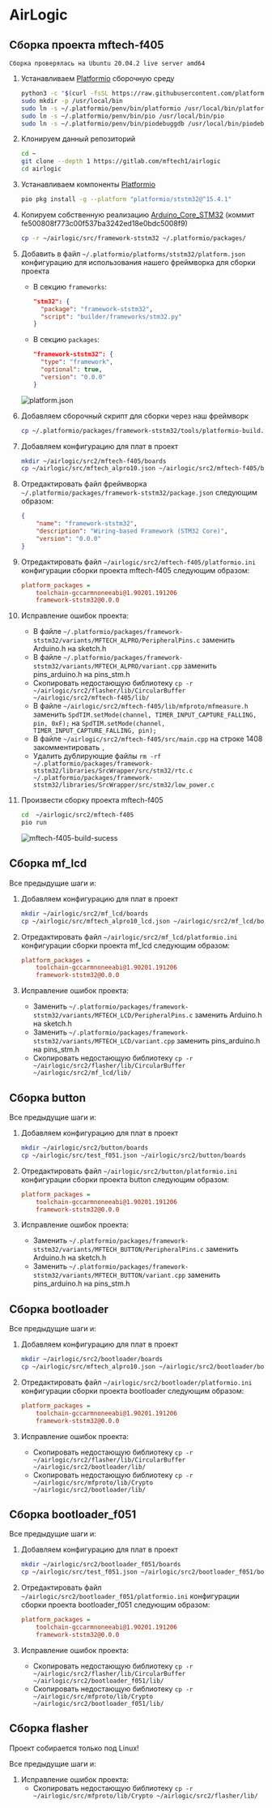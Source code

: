 # AirLogic

## Сборка проекта mftech-f405

`Сборка проверялась на Ubuntu 20.04.2 live server amd64`

1. Устанавливаем [Platformio](https://platformio.org/) сборочную среду
    ``` bash
    python3 -c "$(curl -fsSL https://raw.githubusercontent.com/platformio/platformio/master/scripts/get-platformio.py)"
    sudo mkdir -p /usr/local/bin
    sudo ln -s ~/.platformio/penv/bin/platformio /usr/local/bin/platformio
    sudo ln -s ~/.platformio/penv/bin/pio /usr/local/bin/pio
    sudo ln -s ~/.platformio/penv/bin/piodebuggdb /usr/local/bin/piodebuggdb
    ```

2. Клонируем данный репозиторий
    ``` bash
    cd ~
    git clone --depth 1 https://gitlab.com/mftech1/airlogic 
    cd airlogic
    ```

3. Устанавливаем компоненты [Platformio](https://platformio.org/)
    ``` bash
    pio pkg install -g --platform "platformio/ststm32@^15.4.1"
    ```

4. Копируем собственную реализацию [Arduino_Core_STM32](https://github.com/stm32duino/Arduino_Core_STM32) (коммит fe500808f773c00f537ba3242ed18e0bdc5008f9)
    ``` bash
    cp -r ~/airlogic/src/framework-ststm32 ~/.platformio/packages/
    ```

5. Добавить в файл `~/.platformio/platforms/ststm32/platform.json` конфигурацию для использования нашего фреймворка для сборки проекта
    * В секцию `frameworks`:
      ``` json
      "stm32": {
        "package": "framework-ststm32",
        "script": "builder/frameworks/stm32.py"
      }
      ```

    * В секцию `packages`:
      ``` json
      "framework-ststm32": {
        "type": "framework",
        "optional": true,
        "version": "0.0.0"
      }
      ```
    ![platform.json](imgs/edited_platform.json.jpg)

6. Добавляем сборочный скрипт для сборки через наш фреймворк
    ``` bash
    cp ~/.platformio/packages/framework-ststm32/tools/platformio-build.py ~/.platformio/platforms/ststm32/builder/frameworks/stm32.py
    ```

7. Добавляем конфигурацию для плат в проект
    ``` bash 
    mkdir ~/airlogic/src2/mftech-f405/boards 
    cp ~/airlogic/src/mftech_alpro10.json ~/airlogic/src2/mftech-f405/boards
    ```


8. Отредактировать файл фреймворка `~/.platformio/packages/framework-ststm32/package.json` следующим образом:
    ``` json
    {
        "name": "framework-ststm32",
        "description": "Wiring-based Framework (STM32 Core)",
        "version": "0.0.0"
    }
    ```

9. Отредактировать файл `~/airlogic/src2/mftech-f405/platformio.ini` конфигурации сборки проекта mftech-f405 следующим образом:
    ``` ini
    platform_packages =
        toolchain-gccarmnoneeabi@1.90201.191206
        framework-ststm32@0.0.0
    ```

10. Исправление ошибок проекта:
    * В файле `~/.platformio/packages/framework-ststm32/variants/MFTECH_ALPRO/PeripheralPins.c` заменить Arduino.h на sketch.h
    * В файле `~/.platformio/packages/framework-ststm32/variants/MFTECH_ALPRO/variant.cpp` заменить pins_arduino.h на pins_stm.h
    * Скопировать недостающую библиотеку `cp -r ~/airlogic/src2/flasher/lib/CircularBuffer ~/airlogic/src2/mftech-f405/lib/`
    * В файле `~/airlogic/src2/mftech-f405/lib/mfproto/mfmeasure.h` заменить `SpdTIM.setMode(channel, TIMER_INPUT_CAPTURE_FALLING, pin, 0xF);` на `SpdTIM.setMode(channel, TIMER_INPUT_CAPTURE_FALLING, pin);`
    * В файле `~/airlogic/src2/mftech-f405/src/main.cpp` на строке 1408 закомментировать `,`
    * Удалить дублирующие файлы `rm -rf ~/.platformio/packages/framework-ststm32/libraries/SrcWrapper/src/stm32/rtc.c ~/.platformio/packages/framework-ststm32/libraries/SrcWrapper/src/stm32/low_power.c`

11. Произвести сборку проекта mftech-f405
    ``` bash
    cd  ~/airlogic/src2/mftech-f405
    pio run
    ```

    ![mftech-f405-build-sucess](imgs/mftech-f405_build.jpg)

## Сборка mf_lcd

Все предыдущие шаги и:

1. Добавляем конфигурацию для плат в проект
    ``` bash 
    mkdir ~/airlogic/src2/mf_lcd/boards 
    cp ~/airlogic/src/mftech_alpro10_lcd.json ~/airlogic/src2/mf_lcd/boards
    ``` 
2. Отредактировать файл `~/airlogic/src2/mf_lcd/platformio.ini` конфигурации сборки проекта mf_lcd следующим образом:
    ``` ini
    platform_packages =
        toolchain-gccarmnoneeabi@1.90201.191206
        framework-ststm32@0.0.0
    ```

3. Исправление ошибок проекта:
    * Заменить `~/.platformio/packages/framework-ststm32/variants/MFTECH_LCD/PeripheralPins.c` заменить Arduino.h на sketch.h
    * Заменить `~/.platformio/packages/framework-ststm32/variants/MFTECH_LCD/variant.cpp` заменить pins_arduino.h на pins_stm.h
    * Скопировать недостающую библиотеку `cp -r ~/airlogic/src2/flasher/lib/CircularBuffer ~/airlogic/src2/mf_lcd/lib/`

## Сборка button

Все предыдущие шаги и:

1. Добавляем конфигурацию для плат в проект
    ``` bash 
    mkdir ~/airlogic/src2/button/boards 
    cp ~/airlogic/src/test_f051.json ~/airlogic/src2/button/boards
    ``` 
2. Отредактировать файл `~/airlogic/src2/button/platformio.ini` конфигурации сборки проекта button следующим образом:
    ``` ini
    platform_packages =
        toolchain-gccarmnoneeabi@1.90201.191206
        framework-ststm32@0.0.0
    ```

3. Исправление ошибок проекта:
    * Заменить `~/.platformio/packages/framework-ststm32/variants/MFTECH_BUTTON/PeripheralPins.c` заменить Arduino.h на sketch.h
    * Заменить `~/.platformio/packages/framework-ststm32/variants/MFTECH_BUTTON/variant.cpp` заменить pins_arduino.h на pins_stm.h

## Сборка bootloader

Все предыдущие шаги и:

1. Добавляем конфигурацию для плат в проект
    ``` bash 
    mkdir ~/airlogic/src2/bootloader/boards 
    cp ~/airlogic/src/mftech_alpro10.json ~/airlogic/src2/bootloader/boards
    ``` 
2. Отредактировать файл `~/airlogic/src2/bootloader/platformio.ini` конфигурации сборки проекта bootloader следующим образом:
    ``` ini
    platform_packages =
        toolchain-gccarmnoneeabi@1.90201.191206
        framework-ststm32@0.0.0
    ```

3. Исправление ошибок проекта:
    * Скопировать недостающую библиотеку `cp -r ~/airlogic/src2/flasher/lib/CircularBuffer ~/airlogic/src2/bootloader/lib/`
    * Скопировать недостающую библиотеку `cp -r ~/airlogic/src/mfproto/lib/Crypto ~/airlogic/src2/bootloader/lib/`

## Сборка bootloader_f051

Все предыдущие шаги и:

1. Добавляем конфигурацию для плат в проект
    ``` bash 
    mkdir ~/airlogic/src2/bootloader_f051/boards 
    cp ~/airlogic/src/test_f051.json ~/airlogic/src2/bootloader_f051/boards
    ``` 
2. Отредактировать файл `~/airlogic/src2/bootloader_f051/platformio.ini` конфигурации сборки проекта bootloader_f051 следующим образом:
    ``` ini
    platform_packages =
        toolchain-gccarmnoneeabi@1.90201.191206
        framework-ststm32@0.0.0
    ```

3. Исправление ошибок проекта:
    * Скопировать недостающую библиотеку `cp -r ~/airlogic/src2/flasher/lib/CircularBuffer ~/airlogic/src2/bootloader_f051/lib/`
    * Скопировать недостающую библиотеку `cp -r ~/airlogic/src/mfproto/lib/Crypto ~/airlogic/src2/bootloader_f051/lib/`

## Сборка flasher

Проект собирается только под Linux!

Все предыдущие шаги и:

1. Исправление ошибок проекта:
    * Скопировать недостающую библиотеку `cp -r ~/airlogic/src/mfproto/lib/Crypto ~/airlogic/src2/flasher/lib/`
